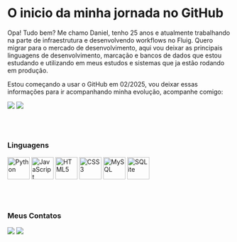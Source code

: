 <div style="display: inline_block">
  <h1>O inicio da minha jornada no GitHub</h1>
  <p>Opa! Tudo bem? Me chamo Daniel, tenho 25 anos e atualmente trabalhando na parte de infraestrutura e desenvolvendo workflows no Fluig. Quero migrar para o mercado de desenvolvimento, aqui vou deixar as principais linguagens de desenvolvimento, marcação e bancos de dados que estou estudando e utilizando em meus estudos e sistemas que ja estão rodando em produção.</p>
  <p>Estou começando a usar o GitHub em 02/2025, vou deixar essas informações para ir acompanhando minha evolução, acompanhe comigo:</p>
  <img src="https://github-readme-stats.vercel.app/api?username=DvnielVzevedo&show_icons=true&theme=dracula">
  <img src="https://github-readme-stats.vercel.app/api/top-langs/?username=DvnielVzevedo&layout=compact&theme=dracula">
  <h2></h2></br>
  
  <h3>Linguagens</h3>
  <a href="#"><img src="https://cdn.jsdelivr.net/gh/devicons/devicon@latest/icons/python/python-original.svg" height=50px alt="Python"></a>
  <a href="#"><img src="https://cdn.jsdelivr.net/gh/devicons/devicon@latest/icons/javascript/javascript-original.svg" height=50px alt="JavaScript"></a>
  <a href="#"><img src="https://cdn.jsdelivr.net/gh/devicons/devicon@latest/icons/html5/html5-original.svg" height=50px alt="HTML5"></a>
  <a href="#"><img src="https://cdn.jsdelivr.net/gh/devicons/devicon@latest/icons/css3/css3-original.svg" height=50px alt="CSS3"></a>
  <a href="#"><img src="https://cdn.jsdelivr.net/gh/devicons/devicon@latest/icons/mysql/mysql-original.svg" height=50px alt="MySQL"></a>
  <a href="#"><img src="https://cdn.jsdelivr.net/gh/devicons/devicon@latest/icons/sqlite/sqlite-original.svg" height=50px alt="SQLite"></a>
  <h2></h2></br>
  
  <h3>Meus Contatos</h3>
  <a href="mailto:daniel.azevedo2205@gmail.com"><img src="https://img.shields.io/badge/Gmail-D14836?style=for-the-badge&logo=gmail&logoColor=white"></img></a>
  <a href="https://www.linkedin.com/in/daniel-azevedo-407265174/"> <img src="https://img.shields.io/badge/LinkedIn-0077B5?style=for-the-badge&logo=linkedin&logoColor=white"</img></a>

</div>
